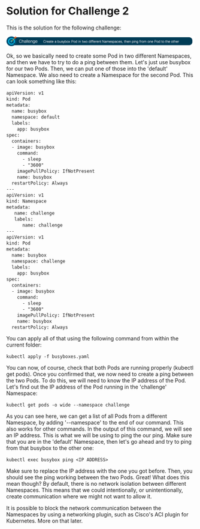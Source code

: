 # Solution for Challenge 2

This is the solution for the following challenge:

![Challenge 2](../../img/challenge2.png?raw=true "Challenge 2")

Ok, so we basically need to create some Pod in two different Namespaces, and then we have to try to do a ping between them. Let's just use busybox for our two Pods. Then, we can put one of those into the 'default' Namespace. We also need to create a Namespace for the second Pod. This can look something like this:

```
apiVersion: v1
kind: Pod
metadata:
  name: busybox
  namespace: default
  labels:
    app: busybox
spec:
  containers:
  - image: busybox
    command:
      - sleep
      - "3600"
    imagePullPolicy: IfNotPresent
    name: busybox
  restartPolicy: Always
---
apiVersion: v1
kind: Namespace
metadata: 
   name: challenge
   labels:
      name: challenge
---
apiVersion: v1
kind: Pod
metadata:
  name: busybox
  namespace: challenge
  labels:
    app: busybox
spec:
  containers:
  - image: busybox
    command:
      - sleep
      - "3600"
    imagePullPolicy: IfNotPresent
    name: busybox
  restartPolicy: Always
```

You can apply all of that using the following command from within the current folder:

```
kubectl apply -f busyboxes.yaml
```

You can now, of course, check that both Pods are running properly (kubectl get pods). Once you confirmed that, we now need to create a ping between the two Pods. To do this, we will need to know the IP address of the Pod. Let's find out the IP address of the Pod running in the 'challenge' Namespace:

```
kubectl get pods -o wide --namespace challenge
```

As you can see here, we can get a list of all Pods from a different Namespace, by adding '--namespace' to the end of our command. This also works for other commands. In the output of this command, we will see an IP address. This is what we will be using to ping the our ping. Make sure that you are in the 'default' Namespace, then let's go ahead and try to ping from that busybox to the other one:

```
kubectl exec busybox ping <IP ADDRESS>
```

Make sure to replace the IP address with the one you got before. Then, you should see the ping working between the two Pods. Great! What does this mean though? By default, there is no network isolation between different Namespaces. This means that we could intentionally, or unintentionally, create communication where we might not want to allow it.

It is possible to block the network communication between the Namespaces by using a networking plugin, such as Cisco's ACI plugin for Kubernetes. More on that later.
